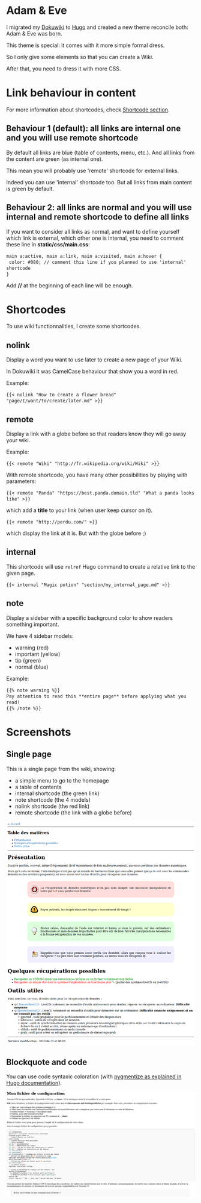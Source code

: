 # Adam & Eve

I migrated my [Dokuwiki](https://www.dokuwiki.org/) to [Hugo](http://gohugo.io/) and created a new theme reconcile both: Adam & Eve was born.

This theme is special: it comes with it more simple formal dress.

So I only give some elements so that you can create a Wiki.

After that, you need to dress it with more CSS.

# Link behaviour in content

For more information about shortcodes, check [Shortcode section](#shortcodes).

## Behaviour 1 (default): all links are internal one and you will use remote shortcode

By default all links are blue (table of contents, menu, etc.). And all links from the content are green (as internal one).

This mean you will probably use 'remote' shortcode for external links.

Indeed you can use 'internal' shortcode too. But all links from main content is green by default.

## Behaviour 2: all links are normal and you will use internal and remote shortcode to define all links

If you want to consider all links as normal, and want to define yourself which link is external, which other one is internal, you need to comment these line in **static/css/main.css**:

```
main a:active, main a:link, main a:visited, main a:hover {
 color: #080; // comment this line if you planned to use 'internal' shortcode
}
```

Add **//** at the beginning of each line will be enough.

# Shortcodes

To use wiki functionnalities, I create some shortcodes.

## nolink

Display a word you want to use later to create a new page of your Wiki.

In Dokuwiki it was CamelCase behaviour that show you a word in red.

Example:

```
{{< nolink "How to create a flower bread" "page/I/want/to/create/later.md" >}}
```

## remote

Display a link with a globe before so that readers know they will go away your wiki.

Example:

```
{{< remote "Wiki" "http://fr.wikipedia.org/wiki/Wiki" >}}
```

With remote shortcode, you have many other possibilities by playing with parameters:

```
{{< remote "Panda" "https://best.panda.domain.tld" "What a panda looks like" >}}
```

which add a **title** to your link (when user keep cursor on it).

```
{{< remote "http://perdu.com/" >}}
```

which display the link at it is. But with the globe before ;)

## internal

This shortcode will use `relref` Hugo command to create a relative link to the given page.

```
{{< internal "Magic potion" "section/my_internal_page.md" >}}
```

## note

Display a sidebar with a specific background color to show readers something important.

We have 4 sidebar models:

  * warning (red)
  * important (yellow)
  * tip (green)
  * normal (blue)

Example:

```
{{% note warning %}}
Pay attention to read this **entire page** before applying what you read!
{{% /note %}}
```

# Screenshots

## Single page

This is a single page from the wiki, showing:

  * a simple menu to go to the homepage
  * a table of contents
  * internal shortcode (the green link)
  * note shortcode (the 4 models)
  * nolink shortcode (the red link)
  * remote shortcode (the link with a globe before)

![A single page from the Wiki](single_page.png)

## Blockquote and code

You can use code syntaxic coloration (with [pygmentize as explained in Hugo documentation](https://gohugo.io/extras/highlighting/)).

![Example of blockquote and code](blockquote_and_code.png)
